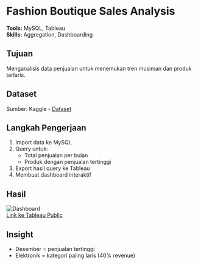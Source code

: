 # Fashion Boutique Sales Analysis
**Tools:** MySQL, Tableau  
**Skills:** Aggregation, Dashboarding  

## Tujuan
Menganalisis data penjualan untuk menemukan tren musiman dan produk terlaris.

## Dataset
Sumber: Kaggle - [Dataset](https://www.kaggle.com/...)  

## Langkah Pengerjaan
1. Import data ke MySQL
2. Query untuk:
   - Total penjualan per bulan
   - Produk dengan penjualan tertinggi
4. Export hasil query ke Tableau
5. Membuat dashboard interaktif

## Hasil
![Dashboard](dashboard.png)  
[Link ke Tableau Public](https://public.tableau.com/...)

## Insight
- Desember = penjualan tertinggi  
- Elektronik = kategori paling laris (40% revenue)
